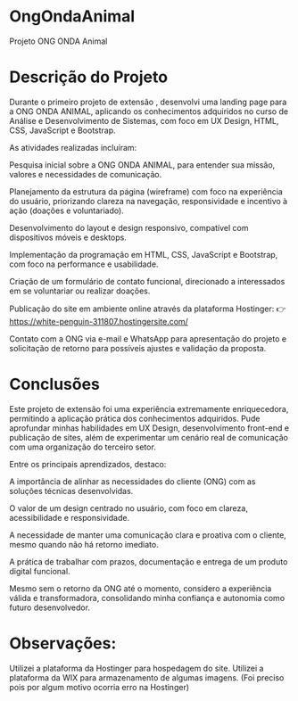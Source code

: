 # OngOndaAnimal
Projeto ONG ONDA Animal

# Descrição do Projeto 

Durante o primeiro projeto de extensão , desenvolvi uma landing page para a ONG ONDA ANIMAL, aplicando os conhecimentos adquiridos no curso de Análise e Desenvolvimento de Sistemas, com foco em UX Design, HTML, CSS, JavaScript e Bootstrap.

As atividades realizadas incluíram:

Pesquisa inicial sobre a ONG ONDA ANIMAL, para entender sua missão, valores e necessidades de comunicação.

Planejamento da estrutura da página (wireframe) com foco na experiência do usuário, priorizando clareza na navegação, responsividade e incentivo à ação (doações e voluntariado).

Desenvolvimento do layout e design responsivo, compatível com dispositivos móveis e desktops.

Implementação da programação em HTML, CSS, JavaScript e Bootstrap, com foco na performance e usabilidade.

Criação de um formulário de contato funcional, direcionado a interessados em se voluntariar ou realizar doações.

Publicação do site em ambiente online através da plataforma Hostinger: 👉 https://white-penguin-311807.hostingersite.com/

Contato com a ONG via e-mail e WhatsApp para apresentação do projeto e solicitação de retorno para possíveis ajustes e validação da proposta.


# Conclusões

Este projeto de extensão foi uma experiência extremamente enriquecedora, permitindo a aplicação prática dos conhecimentos adquiridos. Pude aprofundar minhas habilidades em UX Design, desenvolvimento front-end e publicação de sites, além de experimentar um cenário real de comunicação com uma organização do terceiro setor.

Entre os principais aprendizados, destaco:

A importância de alinhar as necessidades do cliente (ONG) com as soluções técnicas desenvolvidas.

O valor de um design centrado no usuário, com foco em clareza, acessibilidade e responsividade.

A necessidade de manter uma comunicação clara e proativa com o cliente, mesmo quando não há retorno imediato.

A prática de trabalhar com prazos, documentação e entrega de um produto digital funcional.

Mesmo sem o retorno da ONG até o momento, considero a experiência válida e transformadora, consolidando minha confiança e autonomia como futuro desenvolvedor.


# Observações: 

Utilizei a plataforma da Hostinger para hospedagem do site. 
Utilizei a plataforma da WIX para armazenamento de algumas imagens. (Foi preciso pois por algum motivo ocorria erro na Hostinger)



